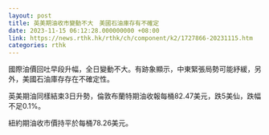 ```yaml
---
layout: post
title: 英美期油收市變動不大　美國石油庫存有不確定
date: 2023-11-15 06:12:28.000000000 +08:00
link: https://news.rthk.hk/rthk/ch/component/k2/1727866-20231115.htm
categories: rthk
---
```


國際油價回吐早段升幅，全日變動不大。有跡象顯示，中東緊張局勢可能紓緩，另外，美國石油庫存存在不確定性。

英美期油同樣結束3日升勢，倫敦布蘭特期油收報每桶82.47美元，跌5美仙，跌幅不足0.1%。

紐約期油收市價持平於每桶78.26美元。
